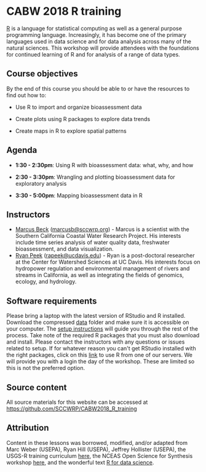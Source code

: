 # CABW 2018 R training

[R](https://www.r-project.org/) is a language for statistical computing as well as a general purpose programming language. Increasingly, it has become one of the primary languages used in data science and for data analysis across many of the natural sciences. This workshop will provide attendees with the foundations for continued learning of R and for analysis of a range of data types. 

## Course objectives

By the end of this course you should be able to or have the resources to find out how to:

* Use R to import and organize bioassessment data 

* Create plots using R packages to explore data trends

* Create maps in R to explore spatial patterns

## Agenda

* __1:30 - 2:30pm__: Using R with bioassessment data: what, why, and how

* __2:30 - 3:30pm__: Wrangling and plotting bioassessment data for exploratory analysis

* __3:30 - 5:00pm__: Mapping bioassessment data in R

## Instructors

* [Marcus Beck](https://fawda123.github.io/CV/Beck_CV.pdf) ([marcusb@sccwrp.org](mailto:marcusb@sccwrp.org)) - Marcus is a scientist with the Southern California Coastal Water Research Project.  His interests include time series analysis of water quality data, freshwater bioassessment, and data visualization.   
* [Ryan Peek](https://ryanpeek.github.io/) ([rapeek@ucdavis.edu](mailto:rapeek@ucdavis.edu)) - Ryan is a post-doctoral researcher at the Center for Watershed Sciences at UC Davis. His interests focus on hydropower regulation and environmental management of rivers and streams in California, as well as integrating the fields of genomics, ecology, and hydrology.

## Software requirements

Please bring a laptop with the latest version of RStudio and R installed.  Download the compressed [data](https://SCCWRP.github.io/CABW2018_R_training/data/datazip.zip) folder and make sure it is accessible on your computer.  The [setup instructions](setup.html) will guide you through the rest of the process.  Take note of the required R packages that you must also download and install.  Please contact the instructors with any questions or issues related to setup.  If for whatever reason you can't get RStudio installed with the right packages, click on this [link](http://www.fawda123.com/rstudio/) to use R from one of our servers.  We will provide you with a login the day of the workshop. These are limited so this is not the preferred option.

## Source content

All source materials for this website can be accessed at https://github.com/SCCWRP/CABW2018_R_training

## Attribution

Content in these lessons was borrowed, modified, and/or adapted from Marc Weber (USEPA), Ryan Hill (USEPA), Jeffrey Hollister (USEPA), the USGS-R training curriculum [here](https://github.com/USGS-R/training-curriculum), the NCEAS Open Science for Synthesis workshop [here](https://nceas.github.io/oss-2017/index.html), and the wonderful text [R for data science](https://github.com/hadley/r4ds).
